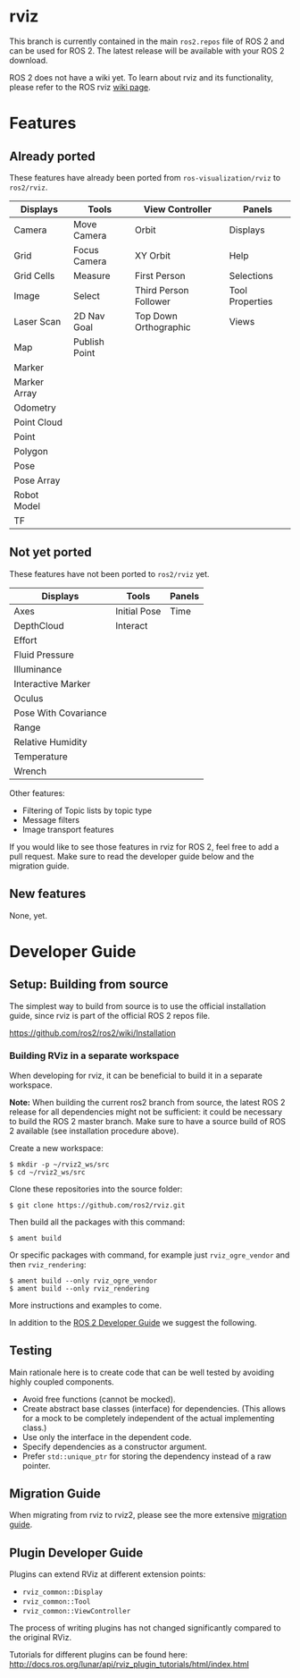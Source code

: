 # rviz

This branch is currently contained in the main `ros2.repos` file of ROS 2 and can be used for ROS 2.
The latest release will be available with your ROS 2 download.

ROS 2 does not have a wiki yet. To learn about rviz and its functionality, please refer to the ROS rviz [wiki page](http://www.ros.org/wiki/rviz). 

# Features

## Already ported
These features have already been ported from `ros-visualization/rviz` to `ros2/rviz`.

| Displays     | Tools         | View Controller       | Panels          |
| ------------ | ------------- | --------------------- | --------------- |
| Camera       | Move Camera   | Orbit                 | Displays        |
| Grid         | Focus Camera  | XY Orbit              | Help            |
| Grid Cells   | Measure       | First Person          | Selections      |
| Image        | Select        | Third Person Follower | Tool Properties |
| Laser Scan   | 2D Nav Goal   | Top Down Orthographic | Views           |
| Map          | Publish Point |                       |                 |
| Marker       |
| Marker Array |
| Odometry     |
| Point Cloud  |
| Point        |
| Polygon      |
| Pose         |
| Pose Array   |
| Robot Model  |
| TF           |

## Not yet ported
These features have not been ported to `ros2/rviz` yet.

| Displays             | Tools        | Panels |
| -------------------- | ------------ | ------ |
| Axes                 | Initial Pose | Time   |
| DepthCloud           | Interact     |        |
| Effort               |
| Fluid Pressure       |
| Illuminance          |
| Interactive Marker   |
| Oculus               |
| Pose With Covariance |
| Range                |
| Relative Humidity    |
| Temperature          |
| Wrench               |

Other features:
- Filtering of Topic lists by topic type
- Message filters
- Image transport features

If you would like to see those features in rviz for ROS 2, feel free to add a pull request.
Make sure to read the developer guide below and the migration guide.

## New features

None, yet.

# Developer Guide

## Setup: Building from source

The simplest way to build from source is to use the official installation guide, since rviz is part of the official ROS 2 repos file.

https://github.com/ros2/ros2/wiki/Installation

### Building RViz in a separate workspace

When developing for rviz, it can be beneficial to build it in a separate workspace. 

**Note:** When building the current ros2 branch from source, the latest ROS 2 release for all dependencies might not be sufficient: it could be necessary to build the ROS 2 master branch.
Make sure to have a source build of ROS 2 available (see installation procedure above).

Create a new workspace:

```
$ mkdir -p ~/rviz2_ws/src
$ cd ~/rviz2_ws/src
```

Clone these repositories into the source folder:

```
$ git clone https://github.com/ros2/rviz.git
```

Then build all the packages with this command:

```
$ ament build
```

Or specific packages with command, for example just `rviz_ogre_vendor` and then `rviz_rendering`:

```
$ ament build --only rviz_ogre_vendor
$ ament build --only rviz_rendering
```

More instructions and examples to come.

In addition to the [ROS 2 Developer Guide](https://github.com/ros2/ros2/wiki/Developer-Guide) we suggest the following.

## Testing

Main rationale here is to create code that can be well tested by avoiding highly coupled components.

* Avoid free functions (cannot be mocked).
* Create abstract base classes (interface) for dependencies.
  (This allows for a mock to be completely independent of the actual implementing class.)
* Use only the interface in the dependent code.
* Specify dependencies as a constructor argument.
* Prefer `std::unique_ptr` for storing the dependency instead of a raw pointer.

## Migration Guide

When migrating from rviz to rviz2, please see the more extensive [migration guide](https://github.com/ros2/rviz/migration_guide.md).

## Plugin Developer Guide

Plugins can extend RViz at different extension points:
- `rviz_common::Display`
- `rviz_common::Tool`
- `rviz_common::ViewController`

The process of writing plugins has not changed significantly compared to the original RViz.

Tutorials for different plugins can be found here:
http://docs.ros.org/lunar/api/rviz_plugin_tutorials/html/index.html